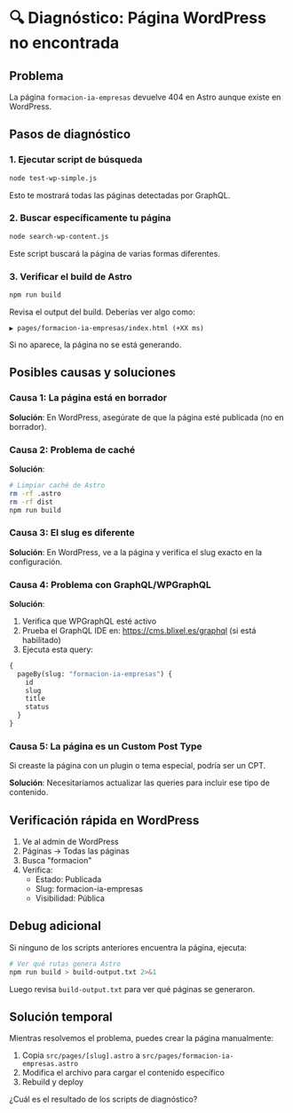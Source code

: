 # 🔍 Diagnóstico: Página WordPress no encontrada

## Problema
La página `formacion-ia-empresas` devuelve 404 en Astro aunque existe en WordPress.

## Pasos de diagnóstico

### 1. Ejecutar script de búsqueda
```bash
node test-wp-simple.js
```

Esto te mostrará todas las páginas detectadas por GraphQL.

### 2. Buscar específicamente tu página
```bash
node search-wp-content.js
```

Este script buscará la página de varias formas diferentes.

### 3. Verificar el build de Astro
```bash
npm run build
```

Revisa el output del build. Deberías ver algo como:
```
▶ pages/formacion-ia-empresas/index.html (+XX ms)
```

Si no aparece, la página no se está generando.

## Posibles causas y soluciones

### Causa 1: La página está en borrador
**Solución**: En WordPress, asegúrate de que la página esté publicada (no en borrador).

### Causa 2: Problema de caché
**Solución**: 
```bash
# Limpiar caché de Astro
rm -rf .astro
rm -rf dist
npm run build
```

### Causa 3: El slug es diferente
**Solución**: En WordPress, ve a la página y verifica el slug exacto en la configuración.

### Causa 4: Problema con GraphQL/WPGraphQL
**Solución**: 
1. Verifica que WPGraphQL esté activo
2. Prueba el GraphQL IDE en: https://cms.blixel.es/graphql (si está habilitado)
3. Ejecuta esta query:
```graphql
{
  pageBy(slug: "formacion-ia-empresas") {
    id
    slug
    title
    status
  }
}
```

### Causa 5: La página es un Custom Post Type
Si creaste la página con un plugin o tema especial, podría ser un CPT.

**Solución**: Necesitaríamos actualizar las queries para incluir ese tipo de contenido.

## Verificación rápida en WordPress

1. Ve al admin de WordPress
2. Páginas → Todas las páginas
3. Busca "formacion"
4. Verifica:
   - Estado: Publicada
   - Slug: formacion-ia-empresas
   - Visibilidad: Pública

## Debug adicional

Si ninguno de los scripts anteriores encuentra la página, ejecuta:

```bash
# Ver qué rutas genera Astro
npm run build > build-output.txt 2>&1
```

Luego revisa `build-output.txt` para ver qué páginas se generaron.

## Solución temporal

Mientras resolvemos el problema, puedes crear la página manualmente:

1. Copia `src/pages/[slug].astro` a `src/pages/formacion-ia-empresas.astro`
2. Modifica el archivo para cargar el contenido específico
3. Rebuild y deploy

¿Cuál es el resultado de los scripts de diagnóstico?
